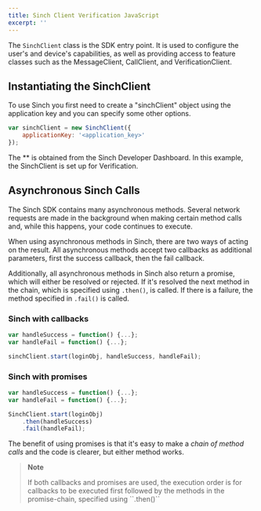 ```yaml
---
title: Sinch Client Verification JavaScript
excerpt: ''
---
```

The `SinchClient` class is the SDK entry point. It is used to configure the user's and device's capabilities, as well as providing access to feature classes such as the MessageClient, CallClient, and VerificationClient.

## Instantiating the SinchClient

To use Sinch you first need to create a "sinchClient" object using the application key and you can specify some other options.
```javascript
var sinchClient = new SinchClient({
    applicationKey: '<application_key>'
});
```


The \*\* is obtained from the Sinch Developer Dashboard. In this example, the SinchClient is set up for Verification.

## Asynchronous Sinch Calls

The Sinch SDK contains many asynchronous methods. Several network requests are made in the background when making certain method calls and, while this happens, your code continues to execute.

When using asynchronous methods in Sinch, there are two ways of acting on the result. All asynchronous methods accept two callbacks as additional parameters, first the success callback, then the fail callback.

Additionally, all asynchronous methods in Sinch also return a promise, which will either be resolved or rejected. If it's resolved the next method in the chain, which is specified using `.then()`, is called. If there is a failure, the method specified in `.fail()` is called.

### Sinch with callbacks
```javascript
var handleSuccess = function() {...};
var handleFail = function() {...};

sinchClient.start(loginObj, handleSuccess, handleFail);
```


### Sinch with promises
```javascript
var handleSuccess = function() {...};
var handleFail = function() {...};

SinchClient.start(loginObj)
    .then(handleSuccess)
    .fail(handleFail);
```


The benefit of using promises is that it's easy to make a *chain of method calls* and the code is clearer, but either method works.

> **Note**    
>
> If both callbacks and promises are used, the execution order is for callbacks to be executed first followed by the methods in the promise-chain, specified using \`\`.then()\`\`



